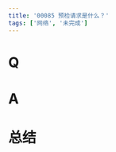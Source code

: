 ```yaml
---
title: '00085 预检请求是什么？'
tags: ['网络', '未完成']
---
```


# Q



# A



# 总结



<script>
  function func() {

  }
  
</script>